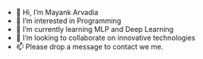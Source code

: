 - 👋 Hi, I’m Mayank Arvadia
- 👀 I’m interested in Programming
- 🌱 I’m currently learning MLP and Deep Learning
- 💞️ I’m looking to collaborate on innovative technologies
- 📫 Please drop a message to contact we me. 

<!---
mayank-arvadia/mayank-arvadia is a ✨ special ✨ repository because its `README.md` (this file) appears on your GitHub profile.
You can click the Preview link to take a look at your changes.
--->
